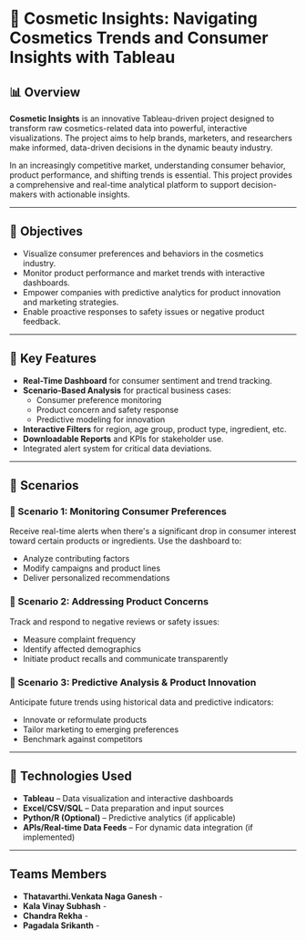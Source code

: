 # 🧴 Cosmetic Insights: Navigating Cosmetics Trends and Consumer Insights with Tableau

## 📊 Overview
**Cosmetic Insights** is an innovative Tableau-driven project designed to transform raw cosmetics-related data into powerful, interactive visualizations. The project aims to help brands, marketers, and researchers make informed, data-driven decisions in the dynamic beauty industry.

In an increasingly competitive market, understanding consumer behavior, product performance, and shifting trends is essential. This project provides a comprehensive and real-time analytical platform to support decision-makers with actionable insights.

---

## 🎯 Objectives
- Visualize consumer preferences and behaviors in the cosmetics industry.
- Monitor product performance and market trends with interactive dashboards.
- Empower companies with predictive analytics for product innovation and marketing strategies.
- Enable proactive responses to safety issues or negative product feedback.

---

## 🧩 Key Features
- **Real-Time Dashboard** for consumer sentiment and trend tracking.
- **Scenario-Based Analysis** for practical business cases:
  - Consumer preference monitoring
  - Product concern and safety response
  - Predictive modeling for innovation
- **Interactive Filters** for region, age group, product type, ingredient, etc.
- **Downloadable Reports** and KPIs for stakeholder use.
- Integrated alert system for critical data deviations.

---

## 📘 Scenarios

### 📌 Scenario 1: Monitoring Consumer Preferences
Receive real-time alerts when there's a significant drop in consumer interest toward certain products or ingredients. Use the dashboard to:
- Analyze contributing factors
- Modify campaigns and product lines
- Deliver personalized recommendations

### 📌 Scenario 2: Addressing Product Concerns
Track and respond to negative reviews or safety issues:
- Measure complaint frequency
- Identify affected demographics
- Initiate product recalls and communicate transparently

### 📌 Scenario 3: Predictive Analysis & Product Innovation
Anticipate future trends using historical data and predictive indicators:
- Innovate or reformulate products
- Tailor marketing to emerging preferences
- Benchmark against competitors

---

## 🧪 Technologies Used
- **Tableau** – Data visualization and interactive dashboards
- **Excel/CSV/SQL** – Data preparation and input sources
- **Python/R (Optional)** – Predictive analytics (if applicable)
- **APIs/Real-time Data Feeds** – For dynamic data integration (if implemented)

---

## Teams Members 
- **Thatavarthi.Venkata Naga Ganesh** -
- **Kala Vinay Subhash** -
- **Chandra Rekha** -
- **Pagadala Srikanth** -





